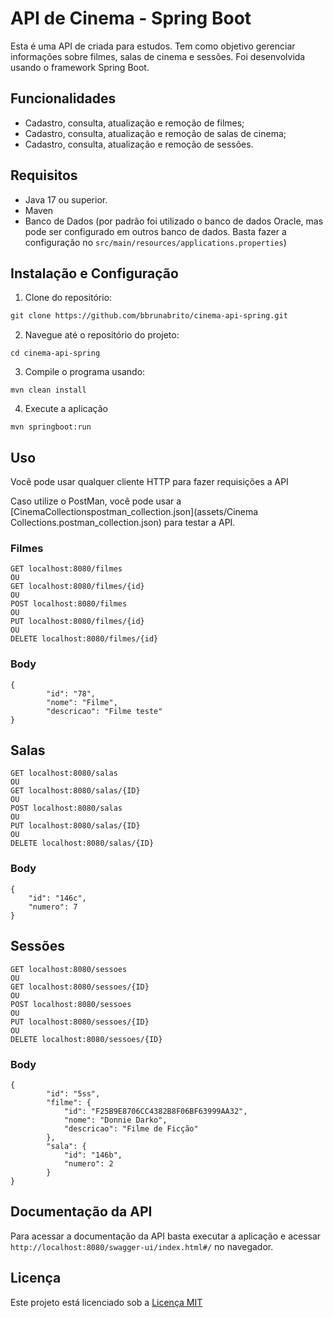 # API de Cinema - Spring Boot

Esta é uma API de criada para estudos. Tem como objetivo gerenciar informações sobre filmes, salas de cinema e sessões.
Foi desenvolvida usando o framework Spring Boot.

## Funcionalidades

- Cadastro, consulta, atualização e remoção de filmes;
- Cadastro, consulta, atualização e remoção de salas de cinema;
- Cadastro, consulta, atualização e remoção de sessões.

## Requisitos

- Java 17 ou superior.
- Maven
- Banco de Dados (por padrão foi utilizado o banco de dados Oracle, mas pode
  ser configurado em outros banco de dados. Basta fazer a configuração no `src/main/resources/applications.properties`)

## Instalação e Configuração

1. Clone do repositório:

```apache
git clone https://github.com/bbrunabrito/cinema-api-spring.git
```

2. Navegue até o repositório do projeto:

```
cd cinema-api-spring
```

3. Compile o programa usando:

```
mvn clean install
```

4. Execute a aplicação

```
mvn springboot:run
```

## Uso

Você pode usar qualquer cliente HTTP para fazer requisições a API

Caso utilize o PostMan, você pode usar a [CinemaCollectionspostman_collection.json](assets/Cinema Collections.postman_collection.json)
para testar a API.

### Filmes

```
GET localhost:8080/filmes
OU
GET localhost:8080/filmes/{id}
OU
POST localhost:8080/filmes
OU
PUT localhost:8080/filmes/{id}
OU
DELETE localhost:8080/filmes/{id}
```

### Body

```
{
        "id": "78",
        "nome": "Filme",
        "descricao": "Filme teste"
}
```

## Salas

```
GET localhost:8080/salas
OU
GET localhost:8080/salas/{ID}
OU
POST localhost:8080/salas
OU 
PUT localhost:8080/salas/{ID}
OU
DELETE localhost:8080/salas/{ID}
```

### Body

```
{
    "id": "146c",
    "numero": 7
}
```

## Sessões

```
GET localhost:8080/sessoes
OU
GET localhost:8080/sessoes/{ID}
OU
POST localhost:8080/sessoes
OU
PUT localhost:8080/sessoes/{ID}
OU 
DELETE localhost:8080/sessoes/{ID}
```

### Body

```
{
        "id": "5ss",
        "filme": {
            "id": "F25B9E8706CC4382B8F06BF63999AA32",
            "nome": "Donnie Darko",
            "descricao": "Filme de Ficção"
        },
        "sala": {
            "id": "146b",
            "numero": 2
        }
}
```

## Documentação da API

Para acessar a documentação da API basta executar a aplicação e acessar `http://localhost:8080/swagger-ui/index.html#/` no navegador.

## Licença

Este projeto está licenciado sob a [Licença MIT](LICENSE)
